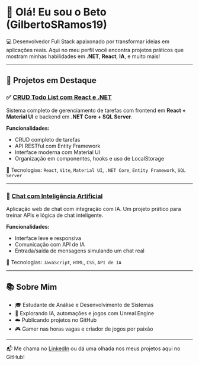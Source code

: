 # 👋 Olá! Eu sou o Beto (GilbertoSRamos19)

💻 Desenvolvedor Full Stack apaixonado por transformar ideias em aplicações reais. Aqui no meu perfil você encontra projetos práticos que mostram minhas habilidades em **.NET**, **React**, **IA**, e muito mais!

---

## 🚀 Projetos em Destaque

### ✅ [CRUD Todo List com React e .NET](https://github.com/GilbertoSRamos19/todo-app-dotnet-react)
Sistema completo de gerenciamento de tarefas com frontend em **React + Material UI** e backend em **.NET Core + SQL Server**.

**Funcionalidades:**
- CRUD completo de tarefas
- API RESTful com Entity Framework
- Interface moderna com Material UI
- Organização em componentes, hooks e uso de LocalStorage

🔧 Tecnologias: `React`, `Vite`, `Material UI`, `.NET Core`, `Entity Framework`, `SQL Server`

---

### 🧠 [Chat com Inteligência Artificial](https://github.com/GilbertoSRamos19/Chat-IA)
Aplicação web de chat com integração com IA. Um projeto prático para treinar APIs e lógica de chat inteligente.

**Funcionalidades:**
- Interface leve e responsiva
- Comunicação com API de IA
- Entrada/saída de mensagens simulando um chat real

🔧 Tecnologias: `JavaScript`, `HTML`, `CSS`, `API de IA`

---

## 📚 Sobre Mim
- 🎓 Estudante de Análise e Desenvolvimento de Sistemas
- 🧠 Explorando IA, automações e jogos com Unreal Engine
- ☁️ Publicando projetos no GitHub
- 🎮 Gamer nas horas vagas e criador de jogos por paixão

---

📬 Me chama no [LinkedIn](https://www.linkedin.com/in/gilbertosramos/) ou dá uma olhada nos meus projetos aqui no GitHub!


